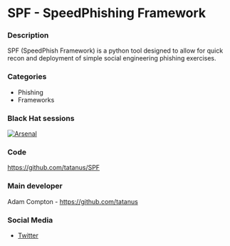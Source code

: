 # SPF - SpeedPhishing Framework 

### Description
SPF (SpeedPhish Framework) is a python tool designed to allow for quick recon and deployment of simple social engineering phishing exercises.

### Categories
* Phishing
* Frameworks

### Black Hat sessions
[![Arsenal](https://www.toolswatch.org/badges/arsenal/2015.svg)](https://www.toolswatch.org/2015/06/black-hat-arsenal-usa-2015-speakers-lineup/)

### Code 
https://github.com/tatanus/SPF

### Main developer
Adam Compton - https://github.com/tatanus

### Social Media 
* [Twitter](https://twitter.com/tatanus)
